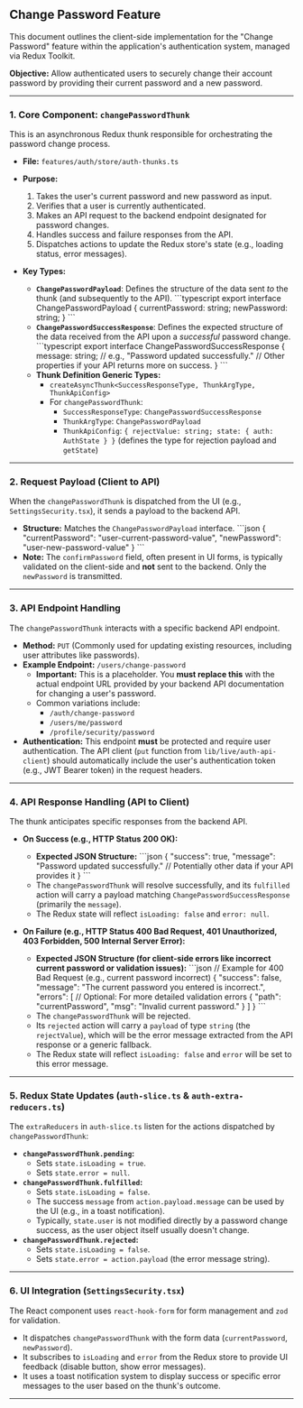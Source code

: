 ## Change Password Feature

This document outlines the client-side implementation for the "Change Password" feature within the application's authentication system, managed via Redux Toolkit.

**Objective:** Allow authenticated users to securely change their account password by providing their current password and a new password.

---

### 1. Core Component: `changePasswordThunk`

This is an asynchronous Redux thunk responsible for orchestrating the password change process.

*   **File:** `features/auth/store/auth-thunks.ts`
*   **Purpose:**
    1.  Takes the user's current password and new password as input.
    2.  Verifies that a user is currently authenticated.
    3.  Makes an API request to the backend endpoint designated for password changes.
    4.  Handles success and failure responses from the API.
    5.  Dispatches actions to update the Redux store's state (e.g., loading status, error messages).

*   **Key Types:**
    *   **`ChangePasswordPayload`**: Defines the structure of the data sent *to* the thunk (and subsequently to the API).
        \`\`\`typescript
        export interface ChangePasswordPayload {
            currentPassword: string;
            newPassword: string;
        }
        \`\`\`
    *   **`ChangePasswordSuccessResponse`**: Defines the expected structure of the data received from the API upon a *successful* password change.
        \`\`\`typescript
        export interface ChangePasswordSuccessResponse {
            message: string; // e.g., "Password updated successfully."
            // Other properties if your API returns more on success.
        }
        \`\`\`
    *   **Thunk Definition Generic Types:**
        *   `createAsyncThunk<SuccessResponseType, ThunkArgType, ThunkApiConfig>`
        *   For `changePasswordThunk`:
            *   `SuccessResponseType`: `ChangePasswordSuccessResponse`
            *   `ThunkArgType`: `ChangePasswordPayload`
            *   `ThunkApiConfig`: `{ rejectValue: string; state: { auth: AuthState } }` (defines the type for rejection payload and `getState`)

---

### 2. Request Payload (Client to API)

When the `changePasswordThunk` is dispatched from the UI (e.g., `SettingsSecurity.tsx`), it sends a payload to the backend API.

*   **Structure:** Matches the `ChangePasswordPayload` interface.
    \`\`\`json
    {
        "currentPassword": "user-current-password-value",
        "newPassword": "user-new-password-value"
    }
    \`\`\`
*   **Note:** The `confirmPassword` field, often present in UI forms, is typically validated on the client-side and **not** sent to the backend. Only the `newPassword` is transmitted.

---

### 3. API Endpoint Handling

The `changePasswordThunk` interacts with a specific backend API endpoint.

*   **Method:** `PUT` (Commonly used for updating existing resources, including user attributes like passwords).
*   **Example Endpoint:** `/users/change-password`
    *   **Important:** This is a placeholder. You **must replace this** with the actual endpoint URL provided by your backend API documentation for changing a user's password.
    *   Common variations include:
        *   `/auth/change-password`
        *   `/users/me/password`
        *   `/profile/security/password`
*   **Authentication:** This endpoint **must** be protected and require user authentication. The API client (`put` function from `lib/live/auth-api-client`) should automatically include the user's authentication token (e.g., JWT Bearer token) in the request headers.

---

### 4. API Response Handling (API to Client)

The thunk anticipates specific responses from the backend API.

*   **On Success (e.g., HTTP Status 200 OK):**
    *   **Expected JSON Structure:**
        \`\`\`json
        {
            "success": true,
            "message": "Password updated successfully."
            // Potentially other data if your API provides it
        }
        \`\`\`
    *   The `changePasswordThunk` will resolve successfully, and its `fulfilled` action will carry a payload matching `ChangePasswordSuccessResponse` (primarily the `message`).
    *   The Redux state will reflect `isLoading: false` and `error: null`.

*   **On Failure (e.g., HTTP Status 400 Bad Request, 401 Unauthorized, 403 Forbidden, 500 Internal Server Error):**
    *   **Expected JSON Structure (for client-side errors like incorrect current password or validation issues):**
        \`\`\`json
        // Example for 400 Bad Request (e.g., current password incorrect)
        {
            "success": false,
            "message": "The current password you entered is incorrect.",
            "errors": [ // Optional: For more detailed validation errors
                { "path": "currentPassword", "msg": "Invalid current password." }
            ]
        }
        \`\`\`
    *   The `changePasswordThunk` will be rejected.
    *   Its `rejected` action will carry a `payload` of type `string` (the `rejectValue`), which will be the error message extracted from the API response or a generic fallback.
    *   The Redux state will reflect `isLoading: false` and `error` will be set to this error message.

---

### 5. Redux State Updates (`auth-slice.ts` & `auth-extra-reducers.ts`)

The `extraReducers` in `auth-slice.ts` listen for the actions dispatched by `changePasswordThunk`:

*   **`changePasswordThunk.pending`:**
    *   Sets `state.isLoading = true`.
    *   Sets `state.error = null`.
*   **`changePasswordThunk.fulfilled`:**
    *   Sets `state.isLoading = false`.
    *   The success `message` from `action.payload.message` can be used by the UI (e.g., in a toast notification).
    *   Typically, `state.user` is not modified directly by a password change success, as the user object itself usually doesn't change.
*   **`changePasswordThunk.rejected`:**
    *   Sets `state.isLoading = false`.
    *   Sets `state.error = action.payload` (the error message string).

---

### 6. UI Integration (`SettingsSecurity.tsx`)

The React component uses `react-hook-form` for form management and `zod` for validation.

*   It dispatches `changePasswordThunk` with the form data (`currentPassword`, `newPassword`).
*   It subscribes to `isLoading` and `error` from the Redux store to provide UI feedback (disable button, show error messages).
*   It uses a toast notification system to display success or specific error messages to the user based on the thunk's outcome.

---
